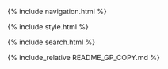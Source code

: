 {% include navigation.html %}

{% include style.html %}

{% include search.html %}

{% include_relative README_GP_COPY.md %}
